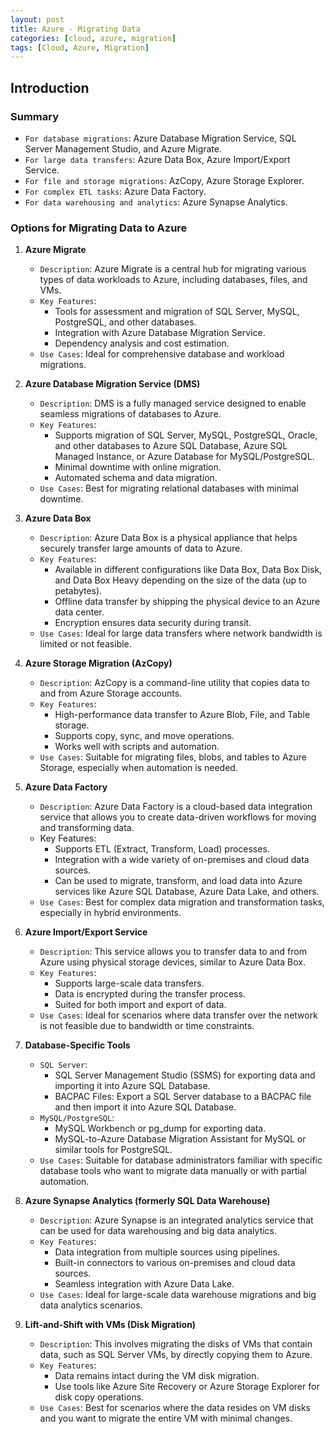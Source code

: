 ```yaml
---
layout: post
title: Azure - Migrating Data
categories: [cloud, azure, migration]
tags: [Cloud, Azure, Migration]
---
```



## Introduction

### Summary
- `For database migrations`: Azure Database Migration Service, SQL Server Management Studio, and Azure Migrate.
- `For large data transfers`: Azure Data Box, Azure Import/Export Service.
- `For file and storage migrations`: AzCopy, Azure Storage Explorer.
- `For complex ETL tasks`: Azure Data Factory.
- `For data warehousing and analytics`: Azure Synapse Analytics.


### Options for Migrating Data to Azure

1. **Azure Migrate**
    - `Description`: Azure Migrate is a central hub for migrating various types of data workloads to Azure, including databases, files, and VMs.
    - `Key Features`:
        + Tools for assessment and migration of SQL Server, MySQL, PostgreSQL, and other databases.
        + Integration with Azure Database Migration Service.
        + Dependency analysis and cost estimation.
    - `Use Cases`: Ideal for comprehensive database and workload migrations.

2. **Azure Database Migration Service (DMS)**
    - `Description`: DMS is a fully managed service designed to enable seamless migrations of databases to Azure.
    - `Key Features`:
        + Supports migration of SQL Server, MySQL, PostgreSQL, Oracle, and other databases to Azure SQL Database, Azure SQL Managed Instance, or Azure Database for MySQL/PostgreSQL.
        + Minimal downtime with online migration.
        + Automated schema and data migration.
    - `Use Cases`: Best for migrating relational databases with minimal downtime.

3. **Azure Data Box**
    - `Description`: Azure Data Box is a physical appliance that helps securely transfer large amounts of data to Azure.
    - `Key Features`:
        + Available in different configurations like Data Box, Data Box Disk, and Data Box Heavy depending on the size of the data (up to petabytes).
        - Offline data transfer by shipping the physical device to an Azure data center.
        - Encryption ensures data security during transit.
    - `Use Cases`: Ideal for large data transfers where network bandwidth is limited or not feasible.

4. **Azure Storage Migration (AzCopy)**
    - `Description`: AzCopy is a command-line utility that copies data to and from Azure Storage accounts.
    - `Key Features`:
        + High-performance data transfer to Azure Blob, File, and Table storage.
        + Supports copy, sync, and move operations.
        + Works well with scripts and automation.
    - `Use Cases`: Suitable for migrating files, blobs, and tables to Azure Storage, especially when automation is needed.


5. **Azure Data Factory**
    - `Description`: Azure Data Factory is a cloud-based data integration service that allows you to create data-driven workflows for moving and transforming data.
    - Key Features:
        + Supports ETL (Extract, Transform, Load) processes.
        + Integration with a wide variety of on-premises and cloud data sources.
        + Can be used to migrate, transform, and load data into Azure services like Azure SQL Database, Azure Data Lake, and others.
    - `Use Cases`: Best for complex data migration and transformation tasks, especially in hybrid environments.

6. **Azure Import/Export Service**
    - `Description`: This service allows you to transfer data to and from Azure using physical storage devices, similar to Azure Data Box.
    - `Key Features`:
        + Supports large-scale data transfers.
        + Data is encrypted during the transfer process.
        + Suited for both import and export of data.
    - `Use Cases`: Ideal for scenarios where data transfer over the network is not feasible due to bandwidth or time constraints.

7. **Database-Specific Tools**
    - `SQL Server`:
        + SQL Server Management Studio (SSMS) for exporting data and importing it into Azure SQL Database.
        + BACPAC Files: Export a SQL Server database to a BACPAC file and then import it into Azure SQL Database.
    - `MySQL/PostgreSQL`:
        + MySQL Workbench or pg_dump for exporting data.
        + MySQL-to-Azure Database Migration Assistant for MySQL or similar tools for PostgreSQL.
    - `Use Cases`: Suitable for database administrators familiar with specific database tools who want to migrate data manually or with partial automation.

8. **Azure Synapse Analytics (formerly SQL Data Warehouse)**
    - `Description`: Azure Synapse is an integrated analytics service that can be used for data warehousing and big data analytics.
    - `Key Features`:
        + Data integration from multiple sources using pipelines.
        + Built-in connectors to various on-premises and cloud data sources.
        + Seamless integration with Azure Data Lake.
    - `Use Cases`: Ideal for large-scale data warehouse migrations and big data analytics scenarios.

9. **Lift-and-Shift with VMs (Disk Migration)**
    - `Description`: This involves migrating the disks of VMs that contain data, such as SQL Server VMs, by directly copying them to Azure.
    - `Key Features`:
        + Data remains intact during the VM disk migration.
        + Use tools like Azure Site Recovery or Azure Storage Explorer for disk copy operations.
    - `Use Cases`: Best for scenarios where the data resides on VM disks and you want to migrate the entire VM with minimal changes.
